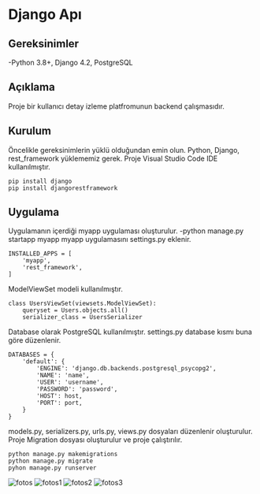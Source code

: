 # Django Apı

## Gereksinimler

-Python 3.8+, Django 4.2, PostgreSQL

## Açıklama

Proje bir kullanıcı detay izleme platfromunun backend çalışmasıdır. 

## Kurulum

Öncelikle gereksinimlerin yüklü olduğundan emin olun. Python, Django, rest_framework yüklememiz gerek. Proje Visual Studio Code IDE kullanılmıştır.
```
pip install django
pip install djangorestframework
```

## Uygulama

Uygulamanın içerdiği myapp uygulaması oluşturulur.
-python manage.py startapp myapp
myapp uygulamasını settings.py eklenir.

```
INSTALLED_APPS = [
    'myapp',
    'rest_framework',
]
```

ModelViewSet modeli kullanılmıştır.

```
class UsersViewSet(viewsets.ModelViewSet):
    queryset = Users.objects.all()
    serializer_class = UsersSerializer
```

Database olarak PostgreSQL kullanılmıştır. settings.py database kısmı buna göre düzenlenir.
```
DATABASES = {
    'default': {
        'ENGINE': 'django.db.backends.postgresql_psycopg2',
        'NAME': 'name', 
        'USER': 'username',
        'PASSWORD': 'password',
        'HOST': host, 
        'PORT': port,
    }
}
```

models.py, serializers.py, urls.py, views.py dosyaları düzenlenir oluşturulur.
Proje Migration dosyası oluşturulur ve proje çalıştırılır.
```
python manage.py makemigrations
python manage.py migrate
pyhon manage.py runserver
```

![fotos](https://github.com/Musadalancikar/n2project/assets/91824791/882f0675-a9e6-4806-9e26-bd0f5a8ad95e)
![fotos1](https://github.com/Musadalancikar/n2project/assets/91824791/eebc804c-3fcd-4e0b-8437-338313443aa6)
![fotos2](https://github.com/Musadalancikar/n2project/assets/91824791/b33e42ec-f980-407e-9ebd-5690901b275f)
![fotos3](https://github.com/Musadalancikar/n2project/assets/91824791/96abd91f-2304-4103-ad1a-ac898be53a88)



